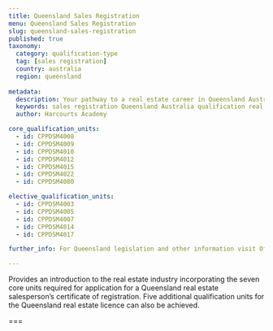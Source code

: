 ```yaml
---
title: Queensland Sales Registration
menu: Queensland Sales Registration
slug: queensland-sales-registration
published: true
taxonomy:
  category: qualification-type
  tag: [sales registration]
  country: australia
  region: queensland
    
metadata:
  description: Your pathway to a real estate career in Queensland Australia
  keywords: sales registration Queensland Australia qualification real estate
  author: Harcourts Academy

core_qualification_units:
  - id: CPPDSM4008
  - id: CPPDSM4009
  - id: CPPDSM4010
  - id: CPPDSM4012
  - id: CPPDSM4015
  - id: CPPDSM4022
  - id: CPPDSM4080

elective_qualification_units:
  - id: CPPDSM4003
  - id: CPPDSM4005
  - id: CPPDSM4007
  - id: CPPDSM4014
  - id: CPPDSM4017

further_info: For Queensland legislation and other information visit Office of Fair Trading.

---
```


Provides an introduction to the real estate industry incorporating the seven core units required for application for a Queensland real estate salesperson’s certificate of registration. Five additional qualification units for the Queensland real estate licence can also be achieved.

===



